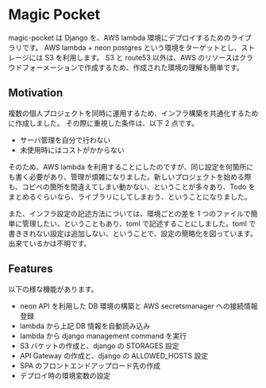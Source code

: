 # Magic Pocket

magic-pocket は Django を、AWS lambda 環境にデプロイするためのライブラリです。
AWS lambda + neon postgres という環境をターゲットとし、ストレージには S3 を利用します。
S3 と route53 以外は、AWS のリソースはクラウドフォーメーションで作成するため、作成された環境の理解も簡単です。

## Motivation

複数の個人プロジェクトを同時に運用するため、インフラ構築を共通化するために作成しました。
その際に重視した条件は、以下 2 点です。

- サーバ管理を自分で行わない
- 未使用時にはコストがかからない

そのため、AWS lambda を利用することにしたのですが、同じ設定を何箇所にも書く必要があり、管理が煩雑になりました。新しいプロジェクトを始める際も、コピペの箇所を間違えてしまい動かない、ということが多々あり、Todo をまとめるぐらいなら、ライブラリにしてしまおう、ということになりました。

また、インフラ設定の記述方法については、環境ごとの差を 1 つのファイルで簡単に管理したい、ということもあり、toml で記述することにしました。toml で書ききれない設定は追加しない、ということで、設定の簡略化を図っています。出来ているかは不明です。

## Features

以下の様な機能があります。

- neon API を利用した DB 環境の構築と AWS secretsmanager への接続情報登録
- lambda から上記 DB 情報を自動読み込み
- lambda から django management command を実行
- S3 バケットの作成と、django の STORAGES 設定
- API Gateway の作成と、django の ALLOWED_HOSTS 設定
- SPA のフロントエンドアップロード先の作成
- デプロイ時の環境変数の設定
